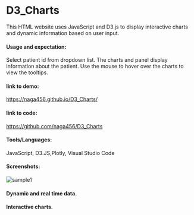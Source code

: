 # D3_Charts

This HTML website uses JavaScript and D3.js to display interactive charts and dynamic information based on user input.

#### Usage and expectation:
Select patient id from dropdown list.  The charts and panel display information about the patient.  Use the mouse to hover over the charts to view the tooltips.

#### link to demo:
https://naga456.github.io/D3_Charts/

#### link to code:
https://github.com/naga456/D3_Charts

#### Tools/Languages:
JavaScript, D3.JS,Plotly, Visual Studio Code

#### Screenshots:
![sample1](https://user-images.githubusercontent.com/23746877/65316918-d0f04600-db68-11e9-989a-b6176a7ed7f3.jpg)

#### Dynamic and real time data.

#### Interactive charts.

